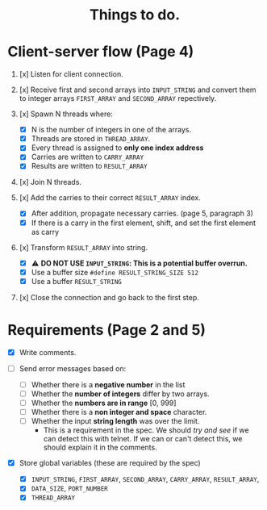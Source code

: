 <h1 align="center"> Things to do. </h1>

# Client-server flow (Page 4)
1. [x] Listen for client connection.

2. [x] Receive first and second arrays into `INPUT_STRING` and convert them to
   integer arrays `FIRST_ARRAY` and `SECOND_ARRAY` repectively.

3. [x] Spawn N threads where:
    - [x] N is the number of integers in one of the arrays.
    - [x] Threads are stored in `THREAD_ARRAY`.
    - [x] Every thread is assigned to **only one index address**
    - [x] Carries are written to `CARRY_ARRAY`
    - [x] Results are written to `RESULT_ARRAY`

4. [x] Join N threads.

5. [x] Add the carries to their correct `RESULT_ARRAY` index.
    - [x] After addition, propagate necessary carries. (page 5, paragraph 3)
    - [x] If there is a carry in the first element, shift, and set the first
      element as carry

6. [x] Transform `RESULT_ARRAY` into string.
    - [x] ⚠️  **DO NOT USE `INPUT_STRING`: This is a potential buffer overrun.**
    - [x] Use a buffer size `#define RESULT_STRING_SIZE 512`
    - [x] Use a buffer `RESULT_STRING`

7. [x] Close the connection and go back to the first step.

# Requirements (Page 2 and 5)
- [x] Write comments.

- [ ] Send error messages based on:
    - [ ] Whether there is a **negative number** in the list
    - [ ] Whether the **number of integers** differ by two arrays.
    - [ ] Whether the **numbers are in range** [0, 999]
    - [ ] Whether there is a **non integer and space** character.
    - [ ] Whether the input **string length** was over the limit.
        - This is a requirement in the spec. We should *try and see* if we can
          detect this with telnet. If we can or can't detect this, we should
          explain it in the comments.

- [x] Store global variables (these are required by the spec)
    - [x] `INPUT_STRING`, `FIRST_ARRAY`, `SECOND_ARRAY`, `CARRY_ARRAY`, `RESULT_ARRAY`,
    - [x] `DATA_SIZE`, `PORT_NUMBER`
    - [x] `THREAD_ARRAY`
